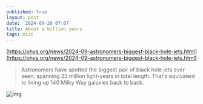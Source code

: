 ```yaml
---
published: true
layout: post
date: '2024-09-20 07:07'
title: About a billion years
tags: misc 
---
```

[https://phys.org/news/2024-09-astronomers-biggest-black-hole-jets.html](https://phys.org/news/2024-09-astronomers-biggest-black-hole-jets.html)

> Astronomers have spotted the biggest pair of black hole jets ever seen, spanning 23 million light-years in total length. That's equivalent to lining up 140 Milky Way galaxies back to back.

![img](https://scx1.b-cdn.net/csz/news/800a/2024/gargantuan-black-hole.jpg)

